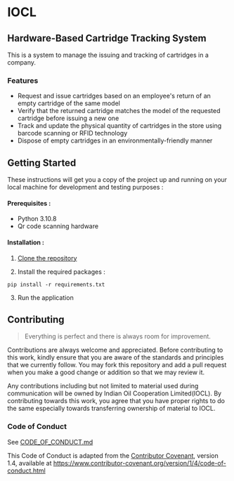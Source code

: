 # IOCL

## Hardware-Based Cartridge Tracking System

This is a system to manage the issuing and tracking of cartridges in a company.

### Features

- Request and issue cartridges based on an employee's return of an empty cartridge of the same model
- Verify that the returned cartridge matches the model of the requested cartridge before issuing a new one
- Track and update the physical quantity of cartridges in the store using barcode scanning or RFID technology
- Dispose of empty cartridges in an environmentally-friendly manner

## Getting Started
These instructions will get you a copy of the project up and running on your local machine for development and testing purposes :

#### Prerequisites :
- Python 3.10.8
- Qr code scanning hardware

#### Installation :

1. [Clone the repository](https://github.com/Abhimanyu8/IOCL.git)

2. Install the required packages :

```pip install -r requirements.txt```

3. Run the application

## Contributing

> Everything is perfect and there is always room for improvement.

Contributions are always welcome and appreciated. Before contributing to this
work, kindly ensure that you are aware of the standards and principles that we
currently follow. You may fork this repository and add a pull request when you
make a good change or addition so that we may review it.

Any contributions including but not limited to material used during
communication will be owned by Indian Oil Cooperation Limited(IOCL). By contributing towards this work, you agree
that you have proper rights to do the same especially towards transferring
ownership of material to IOCL.

### Code of Conduct

See [CODE_OF_CONDUCT.md](https://www.contributor-covenant.org)

This Code of Conduct is adapted from the [Contributor Covenant][homepage],
version 1.4, available at
https://www.contributor-covenant.org/version/1/4/code-of-conduct.html

[homepage]: https://www.contributor-covenant.org
